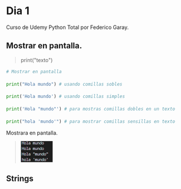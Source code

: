 # Dia 1 

Curso de Udemy Python Total por Federico Garay.

## Mostrar en pantalla.

> print("texto")

``` python
# Mostrar en pantalla 

print("Hola mundo") # usando comillas sobles

print('Hola mundo') # usando comillas simples

print('Hola "mundo"') # para mostras comillas dobles en un texto

print("hola 'mundo'") # para mostrar comillas sensillas en texto
```
Mostrara en pantalla.
> ![alt text](img/image.png)

## Strings

